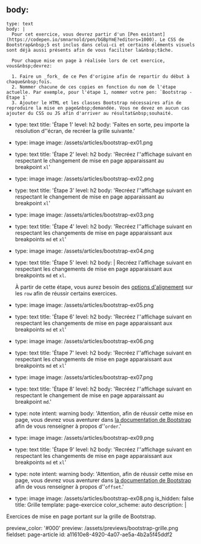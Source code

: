 body:
  -
    type: text
    body: |
      Pour cet exercice, vous devrez partir d'un [Pen existant](https://codepen.io/smnarnold/pen/bGBpYmE?editors=1000). Le CSS de Bootstrap&nbsp;5 est inclus dans celui-ci et certains éléments visuels sont déjà aussi présents afin de vous faciliter la&nbsp;tâche. 
      
      Pour chaque mise en page à réalisée lors de cet exercice, vous&nbsp;devrez:
      
      1. Faire un _fork_ de ce Pen d'origine afin de repartir du début à chaque&nbsp;fois. 
      2. Nommer chacune de ces copies en fonction du nom de l'étape actuelle. Par exemple, pour l'étape 1, nommer votre pen: `Bootstrap - Étape 1`
      3. Ajouter le HTML et les classes Bootstrap nécessaires afin de reproduire la mise en page&nbsp;demandée. Vous ne devez en aucun cas ajouter du CSS ou JS afin d'arriver au résultat&nbsp;souhaité.
  -
    type: text
    title: 'Étape 1'
    level: h2
    body: 'Faites en sorte, peu importe la résolution d''écran, de recréer la grille&nbsp;suivante.'
  -
    type: image
    image: /assets/articles/bootstrap-ex01.png
  -
    type: text
    title: 'Étape 2'
    level: h2
    body: 'Recréez l''affichage suivant en respectant le changement de mise en page apparaissant au breakpoint&nbsp;`xl`'
  -
    type: image
    image: /assets/articles/bootstrap-ex02.png
  -
    type: text
    title: 'Étape 3'
    level: h2
    body: 'Recréez l''affichage suivant en respectant le changement de mise en page apparaissant au breakpoint&nbsp;`xl`'
  -
    type: image
    image: /assets/articles/bootstrap-ex03.png
  -
    type: text
    title: 'Étape 4'
    level: h2
    body: 'Recréez l''affichage suivant en respectant les changements de mise en page apparaissant aux breakpoints `md` et&nbsp;`xl`'
  -
    type: image
    image: /assets/articles/bootstrap-ex04.png
  -
    type: text
    title: 'Étape 5'
    level: h2
    body: |
      Recréez l'affichage suivant en respectant les changements de mise en page apparaissant aux breakpoints `md` et&nbsp;`xl`. 
      
      À partir de cette étape, vous aurez besoin des [options d'alignement](https://smnarnold.com/cours/bootstrap/grille#alignements) sur les `row` afin de réussir certains&nbsp;exercices.
  -
    type: image
    image: /assets/articles/bootstrap-ex05.png
  -
    type: text
    title: 'Étape 6'
    level: h2
    body: 'Recréez l''affichage suivant en respectant les changements de mise en page apparaissant aux breakpoints `md` et&nbsp;`xl`'
  -
    type: image
    image: /assets/articles/bootstrap-ex06.png
  -
    type: text
    title: 'Étape 7'
    level: h2
    body: 'Recréez l''affichage suivant en respectant les changements de mise en page apparaissant aux breakpoints `md` et&nbsp;`xl`'
  -
    type: image
    image: /assets/articles/bootstrap-ex07.png
  -
    type: text
    title: 'Étape 8'
    level: h2
    body: 'Recréez l''affichage suivant en respectant le changement de mise en page apparaissant au breakpoint&nbsp;`md`.'
  -
    type: note
    intent: warning
    body: 'Attention, afin de réussir cette mise en page, vous devrez vous aventurer dans [la documentation de Bootstrap](https://getbootstrap.com/docs/5.0/layout/columns/) afin de vous renseigner à propos d''`order`.'
  -
    type: image
    image: /assets/articles/bootstrap-ex09.png
  -
    type: text
    title: 'Étape 9'
    level: h2
    body: 'Recréez l''affichage suivant en respectant les changements de mise en page apparaissant aux breakpoints `md` et&nbsp;`xl`'
  -
    type: note
    intent: warning
    body: 'Attention, afin de réussir cette mise en page, vous devrez vous aventurer dans [la documentation de Bootstrap](https://getbootstrap.com/docs/5.0/layout/columns/) afin de vous renseigner à propos&nbsp;d''`offset`.'
  -
    type: image
    image: /assets/articles/bootstrap-ex08.png
is_hidden: false
title: Grille
template: page-exercice
color_scheme: auto
description: |
  <p>Exercices de mise en page portant sur la grille de Bootstrap.
  </p>
preview_color: '#000'
preview: /assets/previews/bootstrap-grille.png
fieldset: page-article
id: a11610e8-4920-4a07-ae5a-4b2a5f45ddf2
